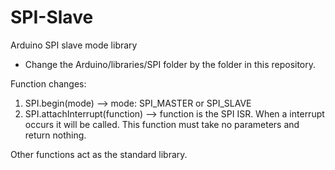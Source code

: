 SPI-Slave
=========

Arduino SPI slave mode library

 - Change the Arduino/libraries/SPI folder by the folder in this repository.
 
Function changes:

 1. SPI.begin(mode) --> mode: SPI_MASTER or SPI_SLAVE
 2. SPI.attachInterrupt(function) --> function is the SPI ISR. When a interrupt occurs it will be called. This function   must take no parameters and return nothing.

Other functions act as the standard library.
